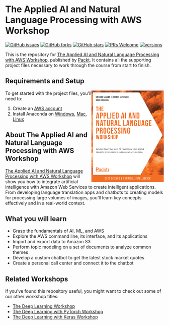 # The Applied AI and Natural Language Processing with AWS Workshop
[![GitHub issues](https://img.shields.io/github/issues/PacktWorkshops/The-Applied-AI-and-Natural-Language-Processing-with-AWS.svg)](https://github.com/PacktWorkshops/The-Applied-AI-and-Natural-Language-Processing-with-AWS/issues)
[![GitHub forks](https://img.shields.io/github/forks/PacktWorkshops/The-Applied-AI-and-Natural-Language-Processing-with-AWS.svg)](https://github.com/PacktWorkshops/The-Applied-AI-and-Natural-Language-Processing-with-AWS/network)
[![GitHub stars](https://img.shields.io/github/stars/PacktWorkshops/The-Applied-AI-and-Natural-Language-Processing-with-AWS.svg)](https://github.com/PacktWorkshops/The-Applied-AI-and-Natural-Language-Processing-with-AWS/stargazers)
[![PRs Welcome](https://img.shields.io/badge/PRs-welcome-brightgreen.svg)](https://github.com/PacktWorkshops/The-Applied-AI-and-Natural-Language-Processing-with-AWS/pulls)
[![versions](https://img.shields.io/pypi/pyversions/pybadges.svg)](https://www.python.org/downloads/)

This is the repository for [The Applied AI and Natural Language Processing with AWS Workshop](https://www.amazon.com/Applied-Natural-Language-Processing-Workshop-ebook/dp/B08Q8GNTGT/ref=sr_1_1?dchild=1&keywords=The%20Applied%20AI%20and%20Natural%20Language%20Processing%20Workshop&qid=1610976605&sr=8-1&utm_source=github&utm_medium=repository&utm_campaign=9781801071307&utm_term=Applied%20AI%20and%20Natural%20Language%20Processing&utm_content=The%20Applied%20AI%20and%20Natural%20Language%20Processing%20Workshop), published by [Packt](https://www.packtpub.com/?utm_source=github). It contains all the supporting project files necessary to work through the course from start to finish.

## Requirements and Setup
<a href="https://www.amazon.com/Applied-Natural-Language-Processing-Workshop-ebook/dp/B08Q8GNTGT/ref=sr_1_1?dchild=1&keywords=The%20Applied%20AI%20and%20Natural%20Language%20Processing%20Workshop&qid=1610976605&sr=8-1&utm_source=github&utm_medium=repository&utm_campaign=9781801071307&utm_term=Applied%20AI%20and%20Natural%20Language%20Processing&utm_content=The%20Applied%20AI%20and%20Natural%20Language%20Processing%20Workshop"><img src="https://github.com/PacktWorkshops/Workshop-Covers/blob/master/B16061_The%20Applied%20AI%20and%20NLP%20Workshop.png" alt="The Applied AI and Natural Language Processing with AWS Workshop" height="290px" width="230px" align="right" this.target="_blank"></a>

To get started with the project files, you'll need to:
1. Create an [AWS account](https://aws.amazon.com/free/)
2. Install Anaconda on [Windows](https://www.anaconda.com/distribution/#windows), [Mac](https://www.anaconda.com/distribution/#macos), [Linux](https://www.anaconda.com/distribution/#linux)

## About The Applied AI and Natural Language Processing with AWS Workshop
[The Applied AI and Natural Language Processing with AWS Workshop](https://www.amazon.com/Applied-Natural-Language-Processing-Workshop-ebook/dp/B08Q8GNTGT/ref=sr_1_1?dchild=1&keywords=The%20Applied%20AI%20and%20Natural%20Language%20Processing%20Workshop&qid=1610976605&sr=8-1&utm_source=github&utm_medium=repository&utm_campaign=9781801071307&utm_term=Applied%20AI%20and%20Natural%20Language%20Processing&utm_content=The%20Applied%20AI%20and%20Natural%20Language%20Processing%20Workshop) will show you how to integrate artificial intelligence with Amazon Web Services to create intelligent applications. From developing language translation apps and chatbots to creating models for processing large volumes of images, you’ll learn key concepts effectively and in a real-world context.	

## What you will learn
* Grasp the fundamentals of AI, ML, and AWS
* Explore the AWS command line, its interface, and its applications
* Import and export data to Amazon S3
* Perform topic modeling on a set of documents to analyze common themes
* Develop a custom chatbot to get the latest stock market quotes
* Create a personal call center and connect it to the chatbot

## Related Workshops
If you've found this repository useful, you might want to check out some of our other workshop titles:
* [The Deep Learning Workshop](https://www.amazon.com/Deep-Learning-Workshop-next-generation-TensorFlow-ebook/dp/B08Q8GP7DJ/ref=sr_1_2?dchild=1&keywords=The%20Deep%20Learning%20Workshop&qid=1611054533&sr=8-2&utm_source=GitHub&utm_medium=Repository&utm_campaign=9781801075169&utm_term=Deep%20Learning&utm_content=The%20Deep%20Learning%20Workshop)
* [The Deep Learning with PyTorch Workshop](https://www.amazon.com/Deep-Learning-PyTorch-Workshop-intelligence-ebook/dp/B08CF2VXHX/ref=sr_1_1?dchild=1&keywords=The%20Deep%20Learning%20with%20PyTorch%20Workshop&qid=1611053111&sr=8-1&utm_source=github&utm_medium=repository&utm_campaign=9781838989217&utm_term=Deep%20Learning%20with%20PyTorch&utm_content=The%20Deep%20Learning%20with%20PyTorch%20Workshop)
* [The Deep Learning with Keras Workshop](https://www.amazon.com/Deep-Learning-Keras-Workshop-network-ebook/dp/B08Q8JJ45N/ref=sr_1_1?dchild=1&keywords=The%20Deep%20Learning%20with%20Keras%20Workshop&qid=1611054389&sr=8-1&utm_source=GitHub&utm_medium=Repository&utm_campaign=9781801071185&utm_term=Deep%20Learning%20with%20Keras&utm_content=The%20Deep%20Learning%20with%20Keras%20Workshop)



